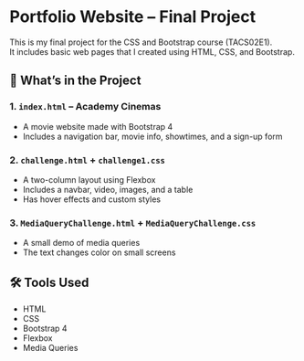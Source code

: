 # Portfolio Website – Final Project

This is my final project for the CSS and Bootstrap course (TACS02E1).  
It includes basic web pages that I created using HTML, CSS, and Bootstrap.

## 📝 What’s in the Project

### 1. `index.html` – Academy Cinemas
- A movie website made with Bootstrap 4
- Includes a navigation bar, movie info, showtimes, and a sign-up form

### 2. `challenge.html` + `challenge1.css`
- A two-column layout using Flexbox
- Includes a navbar, video, images, and a table
- Has hover effects and custom styles

### 3. `MediaQueryChallenge.html` + `MediaQueryChallenge.css`
- A small demo of media queries
- The text changes color on small screens

## 🛠️ Tools Used

- HTML
- CSS
- Bootstrap 4
- Flexbox
- Media Queries
